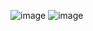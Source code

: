 ![image](https://github.com/user-attachments/assets/a58f7f4b-54ff-4869-94c0-3d169b3a1eff)
![image](https://github.com/user-attachments/assets/387f9606-768c-480e-934d-88a9affb95ba)
